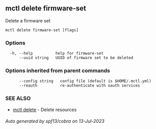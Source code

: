 ## mctl delete firmware-set

Delete a firmware set

```
mctl delete firmware-set [flags]
```

### Options

```
  -h, --help          help for firmware-set
      --uuid string   UUID of firmware set to be deleted
```

### Options inherited from parent commands

```
      --config string   config file (default is $HOME/.mctl.yml)
      --reauth          re-authenticate with oauth services
```

### SEE ALSO

* [mctl delete](mctl_delete.md)	 - Delete resources

###### Auto generated by spf13/cobra on 13-Jul-2023
